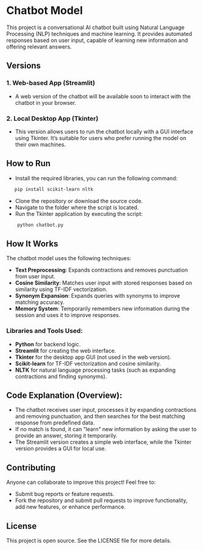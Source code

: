 # Chatbot Model

This project is a conversational AI chatbot built using Natural Language Processing (NLP) techniques and machine learning. It provides automated responses based on user input, capable of learning new information and offering relevant answers.

## Versions

### 1. **Web-based App (Streamlit)**
- A web version of the chatbot will be available soon to interact with the chatbot in your browser.

### 2. **Local Desktop App (Tkinter)**
- This version allows users to run the chatbot locally with a GUI interface using Tkinter. It’s suitable for users who prefer running the model on their own machines.
## **How to Run**
- Install the required libraries, you can run the following command:
```bash
   pip install scikit-learn nltk
```
- Clone the repository or download the source code.
- Navigate to the folder where the script is located.
- Run the Tkinter application by executing the script:
```bash
    python chatbot.py
```

## How It Works

The chatbot model uses the following techniques:

- **Text Preprocessing**: Expands contractions and removes punctuation from user input.
- **Cosine Similarity**: Matches user input with stored responses based on similarity using TF-IDF vectorization.
- **Synonym Expansion**: Expands queries with synonyms to improve matching accuracy.
- **Memory System**: Temporarily remembers new information during the session and uses it to improve responses.

### Libraries and Tools Used:
- **Python** for backend logic.
- **Streamlit** for creating the web interface.
- **Tkinter** for the desktop app GUI (not used in the web version).
- **Scikit-learn** for TF-IDF vectorization and cosine similarity.
- **NLTK** for natural language processing tasks (such as expanding contractions and finding synonyms).

## Code Explanation (Overview):
- The chatbot receives user input, processes it by expanding contractions and removing punctuation, and then searches for the best matching response from predefined data.
- If no match is found, it can "learn" new information by asking the user to provide an answer, storing it temporarily.
- The Streamlit version creates a simple web interface, while the Tkinter version provides a GUI for local use.

## Contributing

Anyone can collaborate to improve this project! Feel free to:
- Submit bug reports or feature requests.
- Fork the repository and submit pull requests to improve functionality, add new features, or enhance performance.

## License
This project is open source. See the LICENSE file for more details.